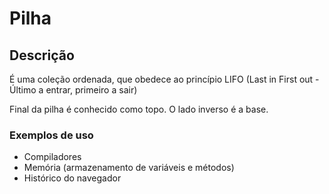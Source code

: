 # Pilha

## Descrição

É uma coleção ordenada, que obedece ao princípio LIFO (Last in First out - Último a entrar, primeiro a sair)

Final da pilha é conhecido como topo. O lado inverso é a base.

### Exemplos de uso

- Compiladores
- Memória (armazenamento de variáveis e métodos)
- Histórico do navegador
